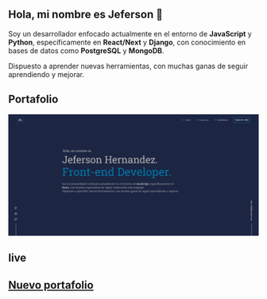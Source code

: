 ## Hola, mi nombre es Jeferson 👋

Soy un desarrollador enfocado actualmente en el entorno de **JavaScript** y **Python**, específicamente en **React/Next** y **Django**, 
con conocimiento en bases de datos como **PostgreSQL** y **MongoDB**.

Dispuesto a aprender nuevas herramientas, con muchas ganas de seguir aprendiendo y mejorar.

## Portafolio

![portafolio](https://github.com/Jeferson-Hernandez/Jeferson-Hernandez/blob/main/portafolio-banner.jpg)

## live
[Nuevo portafolio](https://jefer-portfoliov2.netlify.app/)
---
